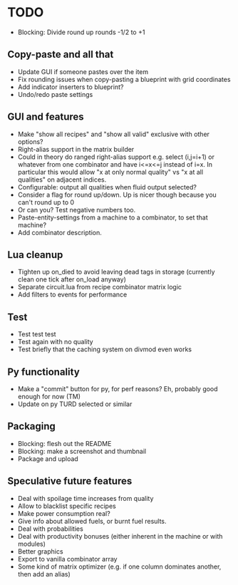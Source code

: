 # TODO

* Blocking: Divide round up rounds -1/2 to +1

## Copy-paste and all that
* Update GUI if someone pastes over the item
* Fix rounding issues when copy-pasting a blueprint with grid coordinates
* Add indicator inserters to blueprint?
* Undo/redo paste settings

## GUI and features
* Make "show all recipes" and "show all valid" exclusive with other options?
* Right-alias support in the matrix builder
* Could in theory do ranged right-alias support e.g. select (i,j=i+1) or whatever from one combinator and have i<=x<=j instead of i=x.  In particular this would allow "x at only normal quality" vs "x at all qualities" on adjacent indices.
* Configurable: output all qualities when fluid output selected?
* Consider a flag for round up/down.  Up is nicer though because you can't round up to 0
* Or can you?  Test negative numbers too.
* Paste-entity-settings from a machine to a combinator, to set that machine?
* Add combinator description.

## Lua cleanup
* Tighten up on_died to avoid leaving dead tags in storage (currently clean one tick after on_load anyway)
* Separate circuit.lua from recipe combinator matrix logic
* Add filters to events for performance

## Test
* Test test test
* Test again with no quality
* Test briefly that the caching system on divmod even works

## Py functionality
* Make a "commit" button for py, for perf reasons?  Eh, probably good enough for now (TM)
* Update on py TURD selected or similar

## Packaging
* Blocking: flesh out the README
* Blocking: make a screenshot and thumbnail
* Package and upload

## Speculative future features
* Deal with spoilage time increases from quality
* Allow to blacklist specific recipes
* Make power consumption real?
* Give info about allowed fuels, or burnt fuel results.
* Deal with probabilities
* Deal with productivity bonuses (either inherent in the machine or with modules)
* Better graphics
* Export to vanilla combinator array
* Some kind of matrix optimizer (e.g. if one column dominates another, then add an alias)